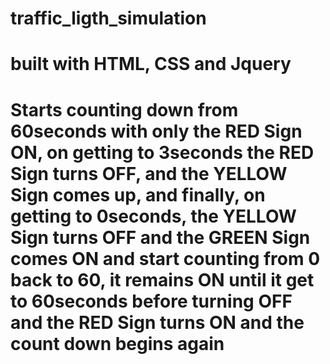 # traffic_ligth_simulation
# built with HTML, CSS and Jquery
# Starts counting down from 60seconds with only the RED Sign ON, on getting to 3seconds the RED Sign turns OFF, and the YELLOW Sign comes up, and finally, on getting to 0seconds, the YELLOW Sign turns OFF and the GREEN Sign comes ON and start counting from 0 back to  60, it remains ON until it get to 60seconds before turning OFF and the RED Sign turns ON and the count down begins again  